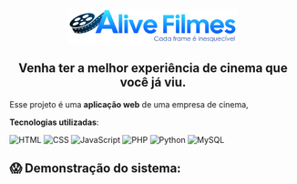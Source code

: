 <p align="center">
  <a href="https://github.com/pondianxz/Alive-Filmes-web">
    <img src="logo.png" width="300"/>
  </a>
</p>

<h2 align="center">Venha ter a melhor experiência de cinema que você já viu.</h2>

Esse projeto é uma **aplicação web** de uma empresa de cinema, 

**Tecnologias utilizadas**:

![HTML](https://img.shields.io/badge/HTML5-E34F26?logo=html5&logoColor=white&style=for-the-badge)
![CSS](https://img.shields.io/badge/CSS3-1572B6?logo=css3&logoColor=white&style=for-the-badge)
![JavaScript](https://img.shields.io/badge/JavaScript-F7DF1E?logo=javascript&logoColor=black&style=for-the-badge)
![PHP](https://img.shields.io/badge/PHP-777BB4?logo=php&logoColor=white&style=for-the-badge)
![Python](https://img.shields.io/badge/Python-3776AB?logo=python&logoColor=white&style=for-the-badge)
![MySQL](https://img.shields.io/badge/MySQL-4479A1?logo=mysql&logoColor=white&style=for-the-badge)

## 😱 Demonstração do sistema:
<img src=""/>
